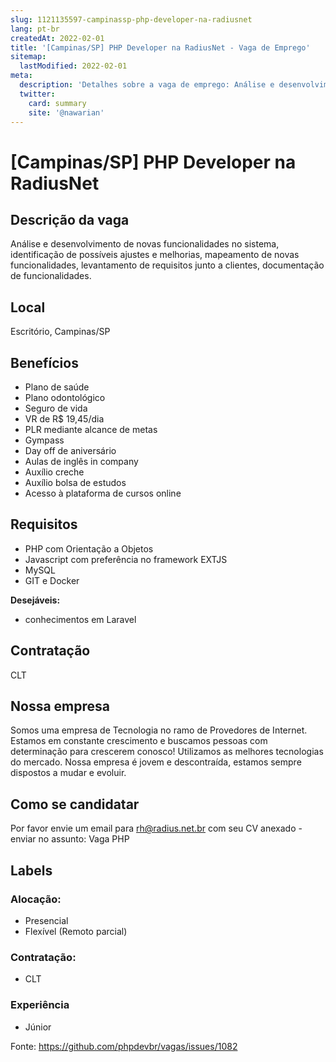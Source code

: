 ```yaml
---
slug: 1121135597-campinassp-php-developer-na-radiusnet
lang: pt-br
createdAt: 2022-02-01
title: '[Campinas/SP] PHP Developer na RadiusNet - Vaga de Emprego'
sitemap:
  lastModified: 2022-02-01
meta:
  description: 'Detalhes sobre a vaga de emprego: Análise e desenvolvimento de novas funcionalidades no sistema, identificação de possíveis ajustes e melhorias, mapeamento de novas funcionalidades, levantamento de requisitos junto a clientes, documentação de funcionalidades.'
  twitter:
    card: summary
    site: '@nawarian'
---
```


# [Campinas/SP] PHP Developer na RadiusNet


## Descrição da vaga

Análise e desenvolvimento de novas funcionalidades no sistema, identificação de possíveis ajustes e melhorias, mapeamento de novas funcionalidades, levantamento de requisitos junto a clientes, documentação de funcionalidades.

## Local

Escritório, Campinas/SP 

## Benefícios

- Plano de saúde
- Plano odontológico
- Seguro de vida
- VR de R$ 19,45/dia
- PLR mediante alcance de metas
- Gympass
- Day off de aniversário
- Aulas de inglês in company
- Auxílio creche
- Auxílio bolsa de estudos
- Acesso à plataforma de cursos online



## Requisitos
- PHP com Orientação a Objetos
- Javascript com preferência no framework EXTJS
- MySQL
- GIT e Docker

**Desejáveis:**
- conhecimentos em Laravel



## Contratação

CLT

## Nossa empresa

Somos uma empresa de Tecnologia no ramo de Provedores de Internet. Estamos em constante crescimento e buscamos pessoas com determinação para crescerem conosco!
Utilizamos as melhores tecnologias do mercado. Nossa empresa é jovem e descontraída, estamos sempre dispostos a mudar e evoluir.


## Como se candidatar

Por favor envie um email para rh@radius.net.br com seu CV anexado - enviar no assunto: Vaga PHP

## Labels


### Alocação:
- Presencial
- Flexível (Remoto parcial)


### Contratação:
- CLT


### Experiência
- Júnior


Fonte: https://github.com/phpdevbr/vagas/issues/1082